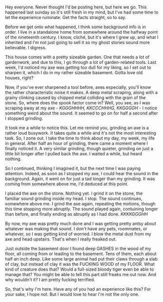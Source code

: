 Hey everyone. Never thought I'd be posting here, but here we go. This happened last sunday so it's still fresh in my mind, but I've had some time to let the experience ruminate. Get the facts straight, so to say.

Before we get onto what happened, I think some background info is in order. I live in a standalone home from somewhere around the halfway point of the nineteenth century. I know, cliché, but it's where I grew up, and what I inherited and I'm not just going to sell it so my ghost stories sound more believable. I digress.

This house comes with a pretty sizeable garden. One that needs a lot of gardenwork, and due to this, I go through a lot of garden-related tools. Last week, I'd noticed my axe was getting too dull for my liking, so I set out to sharpen it, which I do in my rather sizeable basement. Gotta love old houses, right?

Now, if you've ever sharpened a tool before, axes especially, you'll know the rather characteristic noise it makes. A deep metal scraping, along with a grainy clinking caused by chipped metal colliding with the grain of the stone. So, where does the spook factor come in? Well, you see, as I was scraping away at my axe - *KGGGHHHH, KKCCCHHHG, KKGGGGH* \- I notice something weird about the sound. It seemed to go on for half a second after I stopped grinding.

It took me a while to notice this. Let me remind you, grinding an axe is a rather loud busywork. It takes quite a while and it's not the most interesting task. So, I zone out. I take the time to think about my day, my week, my life in general. After half an hour of grinding, there came a moment where I finally noticed it. A very similar grinding, though quieter, grinding on just a little bit longer after I pulled back the axe. I waited a while, but heard nothing. 

So I continued, thinking I imagined it, but the next time I was paying attention. Indeed, as soon as I stopped my axe, I could hear the sound in the background. Again, it went on for just a tad longer than my grinding. It was coming from somewhere above me, I'd deduced at this point. 

I placed the axe on the stone. Nothing yet. I grind it on the stone, the familiar sound grinding inside my head. I stop. The sound continues, somewhere above me. I grind the axe again, repeating the motions, though this time stopping more abruptly. The sound played again, contuining longer than before, and finally ending as abruptly as I had done. *KKKKGGGHH*

By now, my axe was pretty much done and I was getting pretty antsy about whatever was making that sound. I don't have any pets, roommates, or whatever, so I was getting kind of worried. I blow the metal dust from my axe and head upstairs. That's when I really freaked out.

Just outside the basement door I found deep GASHES in the wood of my floor, all coming from or leading to the basement. Tens of them, each about half an inch deep. Like some large animal had put their claws through a slab of clay, but instead of clay it was the FUCKING WOOD of my FLOOR. What kind of creature does that? Would a full-sized bloody tiger even be able to manage that? You might be able to tell this part still freaks me out now. And why wouldn't it? I am pretty fucking terrified.

So, that's why I'm here. Have any of you had an experience like this? For your sake, I hope not. But I would love to hear I'm not the only one.
